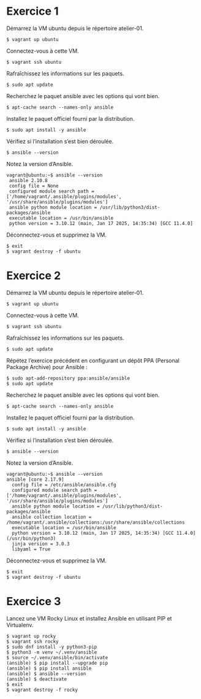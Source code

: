 # Exercice 1

Démarrez la VM ubuntu depuis le répertoire atelier-01.

```$ vagrant up ubuntu```

Connectez-vous à cette VM.

```$ vagrant ssh ubuntu```

Rafraîchissez les informations sur les paquets.

```$ sudo apt update```

Recherchez le paquet ansible avec les options qui vont bien.

```$ apt-cache search --names-only ansible```

Installez le paquet officiel fourni par la distribution.

```$ sudo apt install -y ansible```

Vérifiez si l’installation s’est bien déroulée.

```$ ansible --version```

Notez la version d’Ansible.

```
vagrant@ubuntu:~$ ansible --version
 ansible 2.10.8
 config file = None
 configured module search path = ['/home/vagrant/.ansible/plugins/modules', '/usr/share/ansible/plugins/modules']
 ansible python module location = /usr/lib/python3/dist-packages/ansible
 executable location = /usr/bin/ansible
 python version = 3.10.12 (main, Jan 17 2025, 14:35:34) [GCC 11.4.0]
```

Déconnectez-vous et supprimez la VM.

```
$ exit
$ vagrant destroy -f ubuntu
```
# Exercice 2

Démarrez la VM ubuntu depuis le répertoire atelier-01.

```$ vagrant up ubuntu```

Connectez-vous à cette VM.

```$ vagrant ssh ubuntu```

Rafraîchissez les informations sur les paquets.

```$ sudo apt update```

Répétez l’exercice précédent en configurant un dépôt PPA (Personal Package Archive) pour Ansible :

```
$ sudo apt-add-repository ppa:ansible/ansible
$ sudo apt update
```

Recherchez le paquet ansible avec les options qui vont bien.

```$ apt-cache search --names-only ansible```

Installez le paquet officiel fourni par la distribution.

```$ sudo apt install -y ansible```

Vérifiez si l’installation s’est bien déroulée.

```$ ansible --version```

Notez la version d’Ansible.

```
vagrant@ubuntu:~$ ansible --version
ansible [core 2.17.9]
  config file = /etc/ansible/ansible.cfg
  configured module search path = ['/home/vagrant/.ansible/plugins/modules', '/usr/share/ansible/plugins/modules']
  ansible python module location = /usr/lib/python3/dist-packages/ansible
  ansible collection location = /home/vagrant/.ansible/collections:/usr/share/ansible/collections
  executable location = /usr/bin/ansible
  python version = 3.10.12 (main, Jan 17 2025, 14:35:34) [GCC 11.4.0] (/usr/bin/python3)
  jinja version = 3.0.3
  libyaml = True

```

Déconnectez-vous et supprimez la VM.

```
$ exit
$ vagrant destroy -f ubuntu
```
# Exercice 3

Lancez une VM Rocky Linux et installez Ansible en utilisant PIP et Virtualenv.

```
$ vagrant up rocky
$ vagrant ssh rocky
$ sudo dnf install -y python3-pip
$ python3 -m venv ~/.venv/ansible
$ source ~/.venv/ansible/bin/activate
(ansible) $ pip install --upgrade pip
(ansible) $ pip install ansible
(ansible) $ ansible --version
(ansible) $ deactivate
$ exit
$ vagrant destroy -f rocky
```


